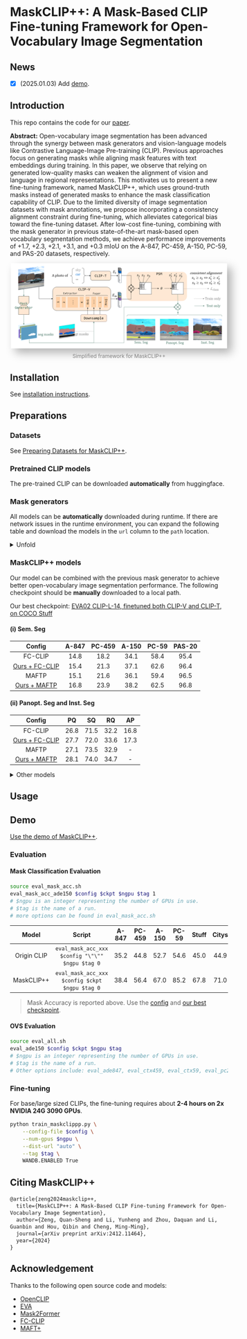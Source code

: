 # MaskCLIP++: A Mask-Based CLIP Fine-tuning Framework for Open-Vocabulary Image Segmentation

## News
- [x] (2025.01.03) Add [demo](demo/README.md).

## Introduction

This repo contains the code for our [paper](https://arxiv.org/abs/2412.11464).

**Abstract:** Open-vocabulary image segmentation has been advanced through the synergy between mask generators and vision-language models like Contrastive Language-Image Pre-training (CLIP). Previous approaches focus on generating masks while aligning mask features with text embeddings during training. In this paper, we observe that relying on generated low-quality masks can weaken the alignment of vision and language in regional representations. This motivates us to present a new fine-tuning framework, named MaskCLIP++, which uses ground-truth masks instead of generated masks to enhance the mask classification capability of CLIP. Due to the limited diversity of image segmentation datasets with mask annotations, we propose incorporating a consistency alignment constraint during fine-tuning, which alleviates categorical bias toward the fine-tuning dataset. After low-cost fine-tuning, combining with the mask generator in previous state-of-the-art mask-based open vocabulary segmentation methods, we achieve performance improvements of +1.7, +2.3, +2.1, +3.1, and +0.3 mIoU on the A-847, PC-459, A-150, PC-59, and PAS-20 datasets, respectively.

<div style="display: flex; justify-content: center; align-items: center; flex-direction: column; text-align: center; position: relative;">
  <img src="assets/framework.png" alt="Image" style="box-shadow: 10px 10px 20px rgba(0, 0, 0, 0.3); width: 100%; max-width: 500px;">
  <div style="font-size: 12px; color: gray; margin-top: 10px;">Simplified framework for MaskCLIP++</div>
</div>





## Installation

See [installation instructions](INSTALL.md).

## Preparations

### Datasets

See [Preparing Datasets for MaskCLIP++](datasets/README.md).

### Pretrained CLIP models

The pre-trained CLIP can be downloaded **automatically** from huggingface.


### Mask generators

All models can be **automatically** downloaded during runtime. If there are network issues in the runtime environment, you can expand the following table and download the models in the `url` column to the `path` location.

<details>
<summary>Unfold</summary>

| name | weights |  path |
|:----:|:-------:|:-----:|
| Mask2Former (Swin-T) | [url](https://dl.fbaipublicfiles.com/maskformer/mask2former/coco/panoptic/maskformer2_swin_tiny_bs16_50ep/model_final_9fd0ae.pkl) | `output/ckpts/mask2former/coco/pan/maskformer2_swin_tiny_bs16_50ep_final_9fd0ae.pkl` |
| Mask2Former (Swin-L) | [url](https://dl.fbaipublicfiles.com/maskformer/mask2former/coco/panoptic/maskformer2_swin_large_IN21k_384_bs16_100ep/model_final_f07440.pkl) | `output/ckpts/mask2former/coco/pan/maskformer2_swin_large_IN21k_384_bs16_100ep_final_f07440.pkl` |
| FC-CLIP (ConvNext-B) | [url](https://drive.google.com/uc?id=1fSFPPTwxF-ekMxAmIo01ssdbC79wwwml)(*) | `output/ckpts/fcclip/fcclip_coco-pan_clip-convnext-base.pth`  |
| FC-CLIP (ConvNeXt-L) | [url](https://drive.google.com/uc?id=1-91PIns86vyNaL3CzMmDD39zKGnPMtvj) | `output/ckpts/fcclip/fcclip_coco-pan_clip-convnext-large.pth` |
| MAFTP-B              | [url](https://drive.google.com/uc?id=1BeEeKOnWWIWIH-QWK_zLhAPUzCOnHuFG) | `output/ckpts/maftp/maftp_b.pth` |
| MAFTP-L              | [url](https://drive.google.com/uc?id=1EQo5guVuKkSSZj4bv0FQN_4X9h_Rwfe5) | `output/ckpts/maftp/maftp_l.pth` |
| MAFTP-L-PANO         | [url](https://drive.google.com/uc?id=1znk_uco8fwvbA0kndy4kGyVp22KbQr6g) | `output/ckpts/maftp/maftp_l_pano.pth` |

> Except for the asterisk-marked(*) url, all the other urls are from the original repository

</details>

### MaskCLIP++ models

Our model can be combined with the previous mask generator to achieve better open-vocabulary image segmentation performance. The following checkpoint should be **manually** downloaded to a local path.

Our best checkpoint: [EVA02 CLIP-L-14, finetuned both CLIP-V and CLIP-T, on COCO Stuff](https://drive.google.com/file/d/1I5SiU5S-BjgoGU73ndocg-e2jo80mP1n/view?usp=drive_link)

#### (i) Sem. Seg

| Config | A-847 | PC-459 | A-150 | PC-59 | PAS-20 |
|:---:|:---:|:---:|:---:|:---:|:---:|
| FC-CLIP | 14.8 | 18.2 | 34.1 | 58.4 | 95.4 |
| [Ours + FC-CLIP](configs/coco-stuff/eva-clip-vit-l-14-336/fcclip-l/maskclippp_coco-stuff_eva-clip-vit-l-14-336_wtext_fcclip-l_ens.yaml) | 15.4 | 21.3 | 37.1 | 62.6 | 96.4 |
| MAFTP   | 15.1 | 21.6 | 36.1 | 59.4 | 96.5 |
| [Ours + MAFTP](configs/coco-stuff/eva-clip-vit-l-14-336/maft-l/maskclippp_coco-stuff_eva-clip-vit-l-14-336_wtext_maft-l_ens.yaml)   | 16.8 | 23.9 | 38.2 | 62.5 | 96.8 |

#### (ii) Panopt. Seg and Inst. Seg

| Config | PQ | SQ | RQ | AP |
|:---:|:---:|:---:|:---:|:---:|
| FC-CLIP | 26.8 | 71.5 | 32.2 | 16.8 |
| [Ours + FC-CLIP](configs/coco-stuff/eva-clip-vit-l-14-336/fcclip-l/maskclippp_coco-stuff_eva-clip-vit-l-14-336_wtext_fcclip-l_ens.yaml) | 27.7 | 72.0 | 33.6 | 17.3 |
| MAFTP | 27.1 | 73.5 | 32.9 | - |
| [Ours + MAFTP](configs/coco-stuff/eva-clip-vit-l-14-336/maft-l-pan/maskclippp_coco-stuff_eva-clip-vit-l-14-336_wtext_maft-l-pan_ens.yaml) | 28.1 | 74.0 | 34.7 | - |


<details>
<summary>Other models</summary>

>  Finetuned CLIP-V, on COCO-Stuff, Use mask generators from MAFTP.

| config | ckpt | A-847 | PC-459 | A-150 | PC-59 | PAS-20 |
|:------:|:------:|:------:|:------:|:------:|:------:|:------:|
| [clip-convnext-base](configs/coco-stuff/clip-convnext-base/maft-b/maskclippp_coco-stuff_clip-convnext-base_maft-b_ens.yaml) | [url](https://drive.google.com/file/d/1SekxdQPCMXLaAd8mM0P20DbHKhtIYL3u/view?usp=drive_link) | 14.5 | 18.7 | 35.4 | 59.1 | 95.8 |


>  Finetuned CLIP-V, on COCO-Panoptic, Use mask generators from FC-CLIP. Eval on ADE20K.

| config | ckpt | mIoU | PQ | AP |
|:---:|:---:|:---:|:---:|:---:|
| [clip-rn50x16](configs/coco-pan/clip-rn50x16/fcclip-b/maskclippp_coco-pan_clip-rn50x16_fcclip-b.yaml) | [url](https://drive.google.com/file/d/1eCxFDGNATeB1pqmRnEO6OD8GZG-Wf4Hs/view?usp=drive_link) |  29.3 | 21.8 | 11.1 |
| [clip-convnext-base](configs/coco-pan/clip-convnext-base/fcclip-b/maskclippp_coco-pan_clip-convnext-base_fcclip-b.yaml)  | [url](https://drive.google.com/file/d/1lxlnxVICytERs1FsY5N7LdaoYDyenA1o/view?usp=drive_link) | 35.1 | 24.5 | 13.6 |
| [clip-convnext-large](configs/coco-pan/clip-convnext-large/fcclip-l/maskclippp_coco-pan_clip-convnext-large_fcclip-l.yaml) | [url](https://drive.google.com/file/d/1XMW3L2dOtlDQapydtoqTfzFVW-VZqcoX/view?usp=drive_link) | 35.6 | 26.5 | 16.7 |
| [clip-convnext-xxlarge](configs/coco-pan/clip-convnext-xxlarge/fcclip-l/maskclippp_coco-pan_clip-convnext-xxlarge_fcclip-l.yaml) | [url](https://drive.google.com/file/d/1LjVW7CNkvyFzxOW4rbgax1kmWY1lQ3f3/view?usp=drive_link) | 36.4 | 27.1 | 16.6 | 
| [eva-clip-vit-b-16](configs/coco-pan/eva-clip-vit-b-16/fcclip-b/maskclippp_coco-pan_eva-clip-vit-b-16_fcclip-b.yaml) | [url](https://drive.google.com/file/d/11n8VRcfaTsb7s7I3i7dlvq3Jy4GSgDr2/view?usp=drive_link) | 33.8 | 24.4 | 13.2 |
| [eva-clip-vit-l-14-336](configs/coco-pan/eva-clip-vit-l-14-336/fcclip-l/maskclippp_coco-pan_eva-clip-vit-l-14-336_fcclip-l.yaml) | [url](https://drive.google.com/file/d/1xMlDmgiVuShx-KWzLzOB-0_qvawIAa9m/view?usp=drive_link) | 36.6 | 27.3 | 17.0 |
| [eva-clip-vit-g-14-plus](configs/coco-pan/eva-clip-vit-g-14-plus/fcclip-l/maskclippp_coco-pan_eva-clip-vit-g-14-plus_fcclip-l.yaml) | [url](https://drive.google.com/file/d/1hCj0eZdTKbt5DusULFGBk3Bk8bxUGGm-/view?usp=drive_link) | 36.8 | 27.7 | 17.1 |


</details>


## Usage

## Demo

[Use the demo of MaskCLIP++](demo/README.md).

### Evaluation

#### Mask Classification Evaluation

```bash
source eval_mask_acc.sh
eval_mask_acc_ade150 $config $ckpt $ngpu $tag 1
# $ngpu is an integer representing the number of GPUs in use.
# $tag is the name of a run.
# more options can be found in eval_mask_acc.sh
```



| Model | Script |  A-847 | PC-459 | A-150 | PC-59 | Stuff | Citys | General | Earth | Medical | Engineer | Agriculture |
|:---:|:---:|:---:|:---:|:---:|:---:|:---:|:---:|:---:|:---:|:---:|:---:|:---:|
| Origin CLIP | `eval_mask_acc_xxx $config "\"\"" $ngpu $tag 0` | 35.2 | 44.8 | 52.7 | 54.6 | 45.0 | 44.9 | 56.9 | 60.5 | 61.7 | 33.8 | 52.4 |
| MaskCLIP++ | `eval_mask_acc_xxx $config $ckpt $ngpu $tag 0` | 38.4 | 56.4 | 67.0 | 85.2 | 67.8 | 71.0 | 67.9 | 68.6 | 74.7 | 50.3 | 65.5 |


> Mask Accuracy is reported above.
> Use the [config](configs/coco-stuff/eva-clip-vit-l-14-336/maft-l/maskclippp_coco-stuff_eva-clip-vit-l-14-336_wtext_maft-l_ens.yaml) and [our best checkpoint](https://drive.google.com/file/d/1I5SiU5S-BjgoGU73ndocg-e2jo80mP1n/view?usp=drive_link).

#### OVS Evaluation

```bash
source eval_all.sh
eval_ade150 $config $ckpt $ngpu $tag
# $ngpu is an integer representing the number of GPUs in use.
# $tag is the name of a run.
# Other options include: eval_ade847, eval_ctx459, eval_ctx59, eval_pc20
```





### Fine-tuning

For base/large sized CLIPs, the fine-tuning requires about **2-4 hours on 2x NVIDIA 24G 3090 GPUs**.

```bash
python train_maskclippp.py \
    --config-file $config \
    --num-gpus $ngpu \
    --dist-url "auto" \
    --tag $tag \
    WANDB.ENABLED True
```

## Citing MaskCLIP++
```
@article{zeng2024maskclip++,
  title={MaskCLIP++: A Mask-Based CLIP Fine-tuning Framework for Open-Vocabulary Image Segmentation},
  author={Zeng, Quan-Sheng and Li, Yunheng and Zhou, Daquan and Li, Guanbin and Hou, Qibin and Cheng, Ming-Ming},
  journal={arXiv preprint arXiv:2412.11464},
  year={2024}
}
```


## Acknowledgement

Thanks to the following open source code and models:

- [OpenCLIP](https://github.com/mlfoundations/open_clip)
- [EVA](https://github.com/baaivision/EVA)
- [Mask2Former](https://github.com/facebookresearch/Mask2Former)
- [FC-CLIP](https://github.com/bytedance/fc-clip)
- [MAFT+](https://github.com/jiaosiyu1999/MAFT-Plus)

